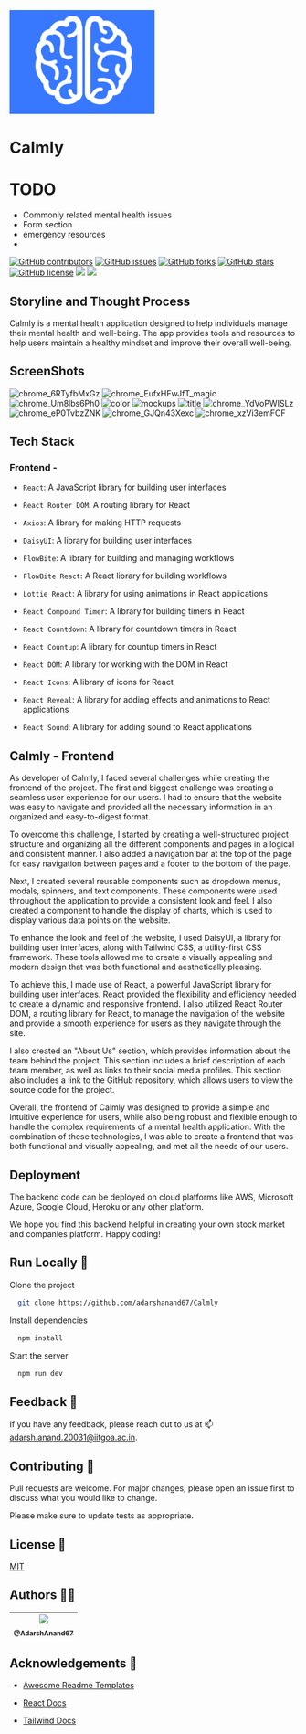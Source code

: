 ![logo (1)](public/assets/favicon.png)

<h1> Calmly </h1>

# TODO
- Commonly related mental health issues
- Form section
- emergency resources
- 

[![GitHub contributors](https://img.shields.io/github/contributors/adarshanand67/Calmly)](https://github.com/adarshanand67/Calmly/contributors)
[![GitHub issues](https://img.shields.io/github/issues/adarshanand67/Calmly)](https://github.com/adarshanand67/Calmly/issues)
[![GitHub forks](https://img.shields.io/github/forks/adarshanand67/Calmly)](https://github.com/adarshanand67/Calmly/network)
[![GitHub stars](https://img.shields.io/github/stars/adarshanand67/Calmly)](https://github.com/adarshanand67/Calmly/stargazers)
[![GitHub license](https://img.shields.io/github/license/adarshanand67/Calmly)](https://github.com/adarshanand67/Calmly/blob/master/LICENSE)
<img src="https://img.shields.io/github/languages/top/adarshanand67/Calmly">
<img src="https://img.shields.io/github/watchers/adarshanand67/Calmly" />

## Storyline and Thought Process

Calmly is a mental health application designed to help individuals manage their mental health and well-being. The app provides tools and resources to help users maintain a healthy mindset and improve their overall well-being.

## ScreenShots

![chrome_6RTyfbMxGz](https://user-images.githubusercontent.com/73928744/218274206-7a599c70-a7af-4c31-8bd7-eaa5c5adc9d8.png)
![chrome_EufxHFwJfT_magic](https://user-images.githubusercontent.com/73928744/218274211-19563d5a-cb4a-4d8b-b6af-9a82b460f75e.png)
![chrome_Um8lbs6Ph0](https://user-images.githubusercontent.com/73928744/218274214-1c5dded2-2cd2-48fd-90c9-18aae6cac37a.png)
![color](https://user-images.githubusercontent.com/73928744/218274218-061f5a0d-a7ba-4587-b4e8-91535ee15dc6.png)
![mockups](https://user-images.githubusercontent.com/73928744/218274222-c376d7e0-4379-4678-b170-b48d7c05cd46.png)
![title](https://user-images.githubusercontent.com/73928744/218274224-b32d53cb-bda9-455a-9066-301aae312906.png)
![chrome_YdVoPWISLz](https://user-images.githubusercontent.com/73928744/218274243-3d9ed3fd-a836-43b9-9be6-abbbe02fe0a5.png)
![chrome_eP0TvbzZNK](https://user-images.githubusercontent.com/73928744/218274262-c003c4e4-0bbe-49a2-bfb3-3daecbb1ae41.png)
![chrome_GJQn43Xexc](https://user-images.githubusercontent.com/73928744/218274283-c6bcd784-cb09-4205-9c23-a9406ab84e0f.png)
![chrome_xzVi3emFCF](https://user-images.githubusercontent.com/73928744/218274288-ea49aa14-1328-48b0-bd8f-383e938f6a72.png)

<!--
## Screenshots

HomePage:
| ![HomePage](https://user-images.githubusercontent.com/79798301/212641749-a9a810aa-0c60-4d32-9884-b9c630feb0a4.png) |
| :----------------------------------------------------------------------------------------------------------------------------------: |

Company Data and Charts:
| ![Company_Data](https://user-images.githubusercontent.com/79798301/212642315-4a98426d-931b-4425-8284-1e2c63f63417.png) |
| :----------------------------------------------------------------------------------------------------------------------------------: |

Stock-Exchange Data:
| ![image](https://user-images.githubusercontent.com/79798301/212642658-80249476-e35c-4a65-bc17-e602a9122a84.png) |
| :----------------------------------------------------------------------------------------------------------------------------------: |

Technical Analysis:
| ![image](https://user-images.githubusercontent.com/79798301/212643177-63061d26-d898-46d0-9483-6ab0482fb9e1.png) |
| :----------------------------------------------------------------------------------------------------------------------------------: |

About Us:
| ![image](https://user-images.githubusercontent.com/79798301/212643758-e27b7b67-d4dc-4f42-b0e1-e1718696d13e.png) |
| :----------------------------------------------------------------------------------------------------------------------------------: |

MongoDB Data:
| ![image](https://user-images.githubusercontent.com/79798301/212653593-63d6f04e-8b99-4510-8566-64a1f9676505.png) |
| :----------------------------------------------------------------------------------------------------------------------------------: |

Postman Requests:
| ![image](https://user-images.githubusercontent.com/79798301/212653612-2b6c59b6-ad6f-4db6-96c8-c5790ce58d61.png) |
| :----------------------------------------------------------------------------------------------------------------------------------: | -->

## Tech Stack

### Frontend -

- `React`: A JavaScript library for building user interfaces

- `React Router DOM`: A routing library for React

- `Axios`: A library for making HTTP requests

- `DaisyUI`: A library for building user interfaces

- `FlowBite`: A library for building and managing workflows

- `FlowBite React`: A React library for building workflows

- `Lottie React`: A library for using animations in React applications

- `React Compound Timer`: A library for building timers in React

- `React Countdown`: A library for countdown timers in React

- `React Countup`: A library for countup timers in React

- `React DOM`: A library for working with the DOM in React

- `React Icons`: A library of icons for React

- `React Reveal`: A library for adding effects and animations to React applications

- `React Sound`: A library for adding sound to React applications

## Calmly - Frontend

As developer of Calmly, I faced several challenges while creating the frontend of the project. The first and biggest challenge was creating a seamless user experience for our users. I had to ensure that the website was easy to navigate and provided all the necessary information in an organized and easy-to-digest format.

To overcome this challenge, I started by creating a well-structured project structure and organizing all the different components and pages in a logical and consistent manner. I also added a navigation bar at the top of the page for easy navigation between pages and a footer to the bottom of the page.

Next, I created several reusable components such as dropdown menus, modals, spinners, and text components. These components were used throughout the application to provide a consistent look and feel. I also created a component to handle the display of charts, which is used to display various data points on the website.

To enhance the look and feel of the website, I used DaisyUI, a library for building user interfaces, along with Tailwind CSS, a utility-first CSS framework. These tools allowed me to create a visually appealing and modern design that was both functional and aesthetically pleasing.

To achieve this, I made use of React, a powerful JavaScript library for building user interfaces. React provided the flexibility and efficiency needed to create a dynamic and responsive frontend. I also utilized React Router DOM, a routing library for React, to manage the navigation of the website and provide a smooth experience for users as they navigate through the site.

I also created an "About Us" section, which provides information about the team behind the project. This section includes a brief description of each team member, as well as links to their social media profiles. This section also includes a link to the GitHub repository, which allows users to view the source code for the project.

Overall, the frontend of Calmly was designed to provide a simple and intuitive experience for users, while also being robust and flexible enough to handle the complex requirements of a mental health application. With the combination of these technologies, I was able to create a frontend that was both functional and visually appealing, and met all the needs of our users.

## Deployment

The backend code can be deployed on cloud platforms like AWS, Microsoft Azure, Google Cloud, Heroku or any other platform.

We hope you find this backend helpful in creating your own stock market and companies platform. Happy coding!

## Run Locally 🚀

Clone the project

```bash
  git clone https://github.com/adarshanand67/Calmly
```

Install dependencies

```bash
  npm install
```

Start the server

```bash
  npm run dev
```

## Feedback 📝

If you have any feedback, please reach out to us at 📫 adarsh.anand.20031@iitgoa.ac.in.

## Contributing 🤝

Pull requests are welcome. For major changes, please open an issue first to discuss what you would like to change.

Please make sure to update tests as appropriate.

## License 📜

[MIT](https://choosealicense.com/licenses/mit/)

## Authors 👨‍💻

| [<img src="https://github.com/AdarshAnand67.png?size=115" width=115><br><sub>@AdarshAnand67</sub>](https://github.com/AdarshAnand67) |
| :----------------------------------------------------------------------------------------------------------------------------------: |

## Acknowledgements 🙏

- [Awesome Readme Templates](https://awesomeopensource.com/project/elangosundar/awesome-README-templates)

- [React Docs](https://reactjs.org/docs/getting-started.html)

- [Tailwind Docs](https://tailwindcss.com/docs)
